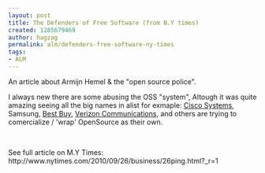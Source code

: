 ```yaml
---
layout: post
title: The Defenders of Free Software (from N.Y times)
created: 1285679469
author: hagzag
permalink: alm/defenders-free-software-ny-times
tags:
- ALM
---
```

<p>An article about Armijn Hemel &amp; the &quot;open source police&quot;.</p>
<p>I always new there are some abusing the OSS &quot;system&quot;, Altough it was quite amazing seeing all the big names in alist for exmaple: <a class="meta-org" title="More information about Cisco Systems Inc" href="http://topics.nytimes.com/top/news/business/companies/cisco_systems_inc/index.html?inline=nyt-org">Cisco  Systems</a>, Samsung, <a class="meta-org" title="More information about Best Buy Company Incorporated" href="http://topics.nytimes.com/top/news/business/companies/best_buy_company/index.html?inline=nyt-org">Best Buy</a>, <a class="meta-org" title="More information about Verizon Communications" href="http://topics.nytimes.com/top/news/business/companies/verizon_communications_inc/index.html?inline=nyt-org">Verizon  Communications</a>, and others are trying to comercialize / 'wrap' OpenSource as their own.</p>
<p>&nbsp;</p>
<p>See full article on M.Y Times:&nbsp; http://www.nytimes.com/2010/09/26/business/26ping.html?_r=1</p>
